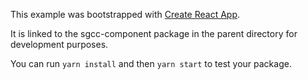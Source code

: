This example was bootstrapped with [Create React App](https://github.com/facebook/create-react-app).

It is linked to the sgcc-component package in the parent directory for development purposes.

You can run `yarn install` and then `yarn start` to test your package.
